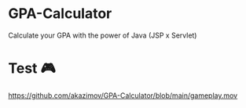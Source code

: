 # GPA-Calculator
Calculate your GPA with the power of Java (JSP x Servlet)
# Test 🎮
https://github.com/akazimov/GPA-Calculator/blob/main/gameplay.mov 
